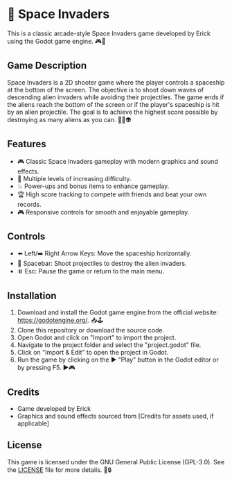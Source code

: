 # 🚀 Space Invaders

This is a classic arcade-style Space Invaders game developed by Erick using the Godot game engine. 🎮👾

## Game Description

Space Invaders is a 2D shooter game where the player controls a spaceship at the bottom of the screen. The objective is to shoot down waves of descending alien invaders while avoiding their projectiles. The game ends if the aliens reach the bottom of the screen or if the player's spaceship is hit by an alien projectile. The goal is to achieve the highest score possible by destroying as many aliens as you can. 🚀💥👽

## Features

- 🎮 Classic Space Invaders gameplay with modern graphics and sound effects.
- 🌟 Multiple levels of increasing difficulty.
- 💥 Power-ups and bonus items to enhance gameplay.
- 🏆 High score tracking to compete with friends and beat your own records.
- 🎮 Responsive controls for smooth and enjoyable gameplay.

## Controls

- ⬅️ Left/➡️ Right Arrow Keys: Move the spaceship horizontally.
- 🔳 Spacebar: Shoot projectiles to destroy the alien invaders.
- ⏸️ Esc: Pause the game or return to the main menu.

## Installation

1. Download and install the Godot game engine from the official website: https://godotengine.org/. 📥🕹️
2. Clone this repository or download the source code.
3. Open Godot and click on "Import" to import the project.
4. Navigate to the project folder and select the "project.godot" file.
5. Click on "Import & Edit" to open the project in Godot.
6. Run the game by clicking on the ▶️ "Play" button in the Godot editor or by pressing F5. ▶️🎮

## Credits

- Game developed by Erick
- Graphics and sound effects sourced from [Credits for assets used, if applicable]

## License

This game is licensed under the GNU General Public License (GPL-3.0). See the [LICENSE](LICENSE) file for more details. 📜🔒
